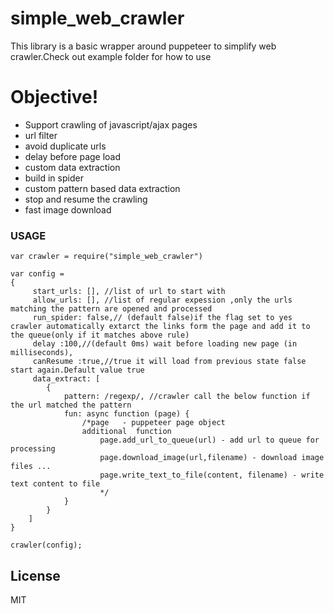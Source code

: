 # simple_web_crawler

This library is a basic wrapper around puppeteer to simplify web crawler.Check out example folder for how to use

# Objective!

  - Support crawling of javascript/ajax pages
  - url filter
  - avoid duplicate urls
  - delay before page load
  - custom data extraction
  - build in spider
  - custom pattern based data extraction
  - stop and resume the crawling
  - fast image download

### USAGE

```
var crawler = require("simple_web_crawler")

var config =
{
     start_urls: [], //list of url to start with
     allow_urls: [], //list of regular expession ,only the urls matching the pattern are opened and processed
     run_spider: false,// (default false)if the flag set to yes crawler automatically extarct the links form the page and add it to the queue(only if it matches above rule)
     delay :100,//(default 0ms) wait before loading new page (in milliseconds),
     canResume :true,//true it will load from previous state false start again.Default value true
     data_extract: [
        {
            pattern: /regexp/, //crawler call the below function if the url matched the pattern 
            fun: async function (page) {
                /*page   - puppeteer page object 
                additional  function
                    page.add_url_to_queue(url) - add url to queue for processing
                    page.download_image(url,filename) - download image files ...
                    page.write_text_to_file(content, filename) - write text content to file
                    */
            }
        }
    ]
}

crawler(config);

```
License
----

MIT
